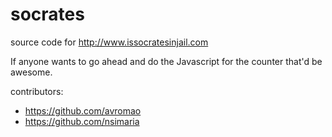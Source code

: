 socrates
========

source code for http://www.issocratesinjail.com


If anyone wants to go ahead and do the Javascript for the counter that'd be awesome.


contributors:

- https://github.com/avromao
- https://github.com/nsimaria

